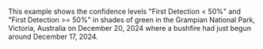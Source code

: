 This example shows the confidence levels "First Detection < 50%" and "First Detection >= 50%" in shades of green in the Grampian National Park, Victoria, Australia on December 20, 2024 where a bushfire had just begun around December 17, 2024.
